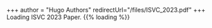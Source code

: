 +++ 
author = "Hugo Authors" 
redirectUrl="/files/ISVC_2023.pdf" 
+++
Loading ISVC 2023 Paper.
{{% loading %}}
